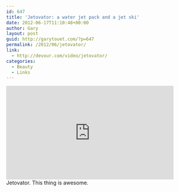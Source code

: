```yaml
---
id: 647
title: 'Jetovator: a water jet pack and a jet ski'
date: 2012-06-17T11:10:48+00:00
author: Gary
layout: post
guid: http://garytouet.com/?p=647
permalink: /2012/06/jetovator/
link:
  - http://devour.com/video/jetovator/
categories:
  - Beauty
  - Links
---
```


<iframe width="450" height="253" src="http://www.youtube.com/embed/Xie8TeJJa6s?rel=0" frameborder="0" allowfullscreen></iframe>
<br />
Jetovator. This thing is awesome.
